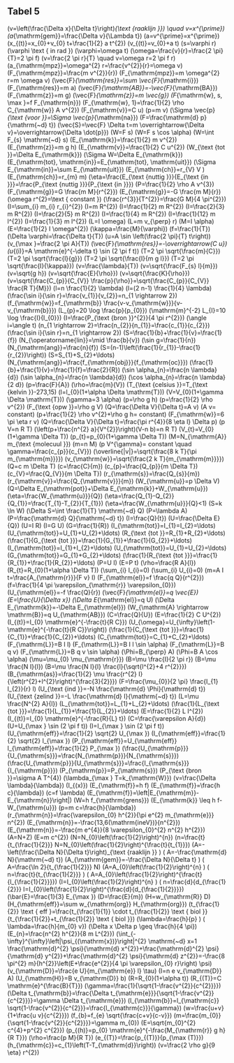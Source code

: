 ## Tabel 5


\(v=\left(\frac{\Delta x}{\Delta t}\right)_{\text {raaklijn }}\)
 \quad v=x^{\prime}\)
\(a_{\mathrm{gem}}=\frac{\Delta v}{\Lambda t}\)
\(a=v^{\prime}=x^{\prime}\)
\(x_{(t)}=x_{0}+v_{0} t+\frac{1}{2} a t^{2}\)
\(v_{(t)}=v_{0}+a t\)
\(s=\varphi r\)
\(\varphi \text { in rad }\)
\(\varphi=\omega t\)
\(\omega=\frac{v}{r}=\frac{2 \pi}{T}=2 \pi f\)
\(v=\frac{2 \pi r}{T} \quad v=\omega r=2 \pi f r\)
\(a_{\mathrm{mpz}}=\omega^{2} r=\frac{v^{2}}{r}=\omega v\)
\(F_{\mathrm{mpz}}=\frac{m v^{2}}{r}\)
\(F_{\mathrm{mpz}}=m \omega^{2} r=m \omega v\)
\(\vec{F}_{\mathrm{res}}=\sum \vec{F}_{\mathrm{i}}\)
\(F_{\mathrm{res}}=m a\)
\(\vec{F}_{\mathrm{AB}}=-\vec{F}_{\mathrm{BA}}\)
\(F_{\mathrm{z}}=m g\)
\(\vec{F}_{\mathrm{z}}=m \vec{g}\)
\(F_{\mathrm{w}, s, \max }=f F_{\mathrm{n}}\)
\(F_{\mathrm{w}, 1}=\frac{1}{2} \rho C_{\mathrm{w}} A v^{2}\)
\(F_{\mathrm{v}}=C u\)
\(p=m v\)
\(\Sigma \vec{p}_{\text {voor }}=\Sigma \vec{p}_{\mathrm{na}}\)
\(F=\frac{\mathrm{d} p}{\mathrm{~d} t}\)
\(\vec{S}=\vec{F} \Delta t=m \overrightarrow{\Delta v}=\overrightarrow{\Delta \dot{p}}\)
\(W=F s\)
\(W=F s \cos \alpha\)
\(W=\int F_{s} \mathrm{~d} s\)
\(E_{\mathrm{k}}=\frac{1}{2} m v^{2}\)
\(E_{\mathrm{z}}=m g h\)
\(E_{\mathrm{v}}=\frac{1}{2} C u^{2}\)
\(W_{\text {tot }}=\Delta E_{\mathrm{k}}\)
\(\Sigma W=\Delta E_{\mathrm{k}}\)
\(E_{\mathrm{tot}, \mathrm{in}}=E_{\mathrm{tot}, \mathrm{uit}}\)
\(\Sigma E_{\mathrm{in}}=\sum E_{\mathrm{uit}}\)
\(E_{\mathrm{ch}}=r_{V} V \)
\(E_{\mathrm{ch}}=r_{m} m\)
\(\eta=\frac{E_{\text {nuttig }}}{E_{\text {in }}}=\frac{P_{\text {nuttig }}}{P_{\text {in }}}\)
\(P=\frac{1}{2} \rho A v^{3}\)
\(F_{\mathrm{g}}=G \frac{m M}{r^{2}}\)
\(E_{\mathrm{g}}=-G \frac{m M}{r}\)
\(\omega r^{2}=\text { constant }\)
\(\frac{r^{3}}{T^{2}}=\frac{G M}{4 \pi^{2}}\)
\(I=\sum_{i} m_{i} r_{i}^{2}\)
\(I=m R^{2}\)
\(I=\frac{1}{2} m R^{2}\)
\(I=\frac{2}{3} m R^{2}\)
\(I=\frac{2}{5} m R^{2}\)
\(I=\frac{1}{4} m R^{2}\)
\(I=\frac{1}{12} m l^{2}\)
\(I=\frac{1}{3} m l^{2}\)
\(L=I \omega\)
\(L=m v_{\perp} r\)
\(M=I \alpha\)
\(E=\frac{1}{2} I \omega^{2}\)
\(\kappa=\frac{M}{\varphi}\)
\(f=\frac{1}{T}\)
\(\Delta \varphi=\frac{\Delta t}{T}\)
\(u=A \sin \left(\frac{2 \pi}{T} t\right)\)
\(v_{\max }=\frac{2 \pi A}{T}\)
\(\vec{F}_{\mathrm{res}}=-\overrightarrow{C u}\)
\(u_{(i)}=A \mathrm{e}^{-\delta t} \sin (2 \pi f t)\)
\(T=2 \pi \sqrt{\frac{m}{C}}\)
\(T=2 \pi \sqrt{\frac{l}{g}}\)
\(T=2 \pi \sqrt{\frac{I}{m g l}}\)
\(T=2 \pi \sqrt{\frac{I}{\kappa}}\)
\(v=\frac{\lambda}{T}\)
\(v=\sqrt{\frac{F_{s} l}{m}}\)
\(v=\sqrt{g h}\)
\(v=\sqrt{\frac{E}{\rho}}\)
\(v=\sqrt{\frac{K}{\rho}}\)
\(v=\sqrt{\frac{C_{p}}{C_{V}} \frac{p}{\rho}}=\sqrt{\frac{C_{p}}{C_{V}} \frac{R T}{M}}\)
\(l=n \frac{1}{2} \lambda\)
\(l=(2 n-1) \frac{1}{4} \lambda\)
\(\frac{\sin i}{\sin r}=\frac{v_{1}}{v_{2}}=n_{1 \rightarrow 2}\)
\(f_{\mathrm{w}}=f_{\mathrm{b}} \frac{v-v_{\mathrm{w}}}{v-v_{\mathrm{b}}}\)
\(L_{p}=20 \log \frac{p}{p_{0}}\)
\(\mathrm{m}^{-2}  L_{I}=10 \log \frac{I}{I_{0}}\)
\(I=\frac{P_{\text {bron }}^{2}}{4 \pi r^{2}}\)
\(\angle i=\angle t\)
\(n_{1 \rightarrow 2}=\frac{n_{2}}{n_{1}}=\frac{c_{1}}{c_{2}}\)
\(\frac{\sin i}{\sin r}=n_{1 \rightarrow 2}\)
\(S=\frac{1}{b}+\frac{1}{v}=\frac{1}{f}\)
\(N_{\operatorname{lin}}=\mid \frac{b}{v}\)
\(\sin g=\frac{1}{n}\)
\(N_{\mathrm{ang}}=\frac{n}{f}\)
\(S=(n-1)\left(\frac{1}{r_{1}}-\frac{1}{r_{2}}\right)\)
\(S=S_{1}+S_{2}+\ldots\)
\(N_{\mathrm{ang}}=\frac{f_{\mathrm{obj}}}{f_{\mathrm{oc}}}\)
\(\frac{1}{b}+\frac{1}{v}=\frac{1}{f}=\frac{2}{R}\)
\(\sin \alpha_{n}=\frac{n \lambda}{d}\)
\(\sin \alpha_{n}=\frac{n \lambda}{d}\)
\(\cos \alpha_{n}=\frac{n \lambda}{2 d}\)
\(p=\frac{F}{A}\)
\(\rho=\frac{m}{V}\)
\(T_{\text {celsius }}=T_{\text {kelvin }}-273,15\)
\(l=l_{0}(1+\alpha \Delta \mathrm{T})\)
\(V=V_{0}(1+\gamma \Delta \mathrm{T})\)
\(\gamma=3 \alpha\)
\(p=\rho g h\)
\(p=\frac{1}{2} \rho v^{2}\)
\(F_{\text {opw }}=\rho g V\)
\(Q=\frac{\Delta V}{\Delta t}=A v\)
\(A v= constant\)
\(p+\frac{1}{2} \rho v^{2}+\rho g h= constant\)
\(F_{\mathrm{w}}=6 \pi \eta r v\)
\(Q=\frac{\Delta V}{\Delta t}=\frac{\pi r^{4}}{8 \eta l} \Delta p\)
\(p V=n R T\)
\(\left(p+\frac{n^{2} a}{V^{2}}\right)(V-n b)=n R T\)
\(V_{t}=V_{0}(1+\gamma \Delta T)\)
\(p_{t}=p_{0}(1+\gamma \Delta T)\)
\(M=N_{\mathrm{A}} m_{\text {molecuul }}\)
\(m=n M\)
\(p V^{\gamma}= constant \quad \gamma=\frac{c_{p}}{c_{V}}\)
\(\overline{|v|}=\sqrt{\frac{8 k T}{\pi m_{\mathrm{m}}}}\)
\(v_{\mathrm{w}}=\sqrt{\frac{2 k T}{m_{\mathrm{m}}}}\)
\(Q=c m \Delta T\)
\(c=\frac{C}{m}\)
\(c_{p}=\frac{Q_{p}}{m \Delta T}\)
\(c_{V}=\frac{Q_{V}}{m \Delta T}\)
\(r_{\mathrm{s}}=\frac{Q_{s}}{m}\)
\(r_{\mathrm{v}}=\frac{Q_{\mathrm{v}}}{m}\)
\(W_{\mathrm{u}}=p \Delta V\)
\(Q=\Delta E_{\mathrm{pot}}+\Delta E_{\mathrm{k}}+W_{\mathrm{u}}\)
\(\eta=\frac{W_{\mathrm{u}}}{Q}\)
\(\eta=\frac{Q_{1}-Q_{2}}{Q_{1}}=\frac{T_{1}-T_{2}}{T_{1}}\)
\(\eta=\frac{W_{\mathrm{u}}}{Q}<1\)
\(S=k \ln W\)
\(\Delta S=\int \frac{1}{T} \mathrm{~d} Q\)
\(P=\lambda A\)
\(P=\frac{\mathrm{d} Q}{\mathrm{~d} t}\)
\(I=\frac{Q}{t}\)
\(U=\frac{\Delta E}{Q}\)
\(U=I R\)
\(I=G U\)
\(G=\frac{1}{R}\)
\(I_{\mathrm{tot}}=I_{1}=I_{2}=\ldots\)
\(U_{\mathrm{tot}}=U_{1}+U_{2}+\ldots\)
\(R_{\text {tot }}=R_{1}+R_{2}+\ldots\)
\(\frac{1}{G_{\text {tot }}}=\frac{1}{G_{1}}+\frac{1}{G_{2}}+\ldots\)
\(I_{\mathrm{tot}}=I_{1}+I_{2}+\ldots\)
\(U_{\mathrm{tot}}=U_{1}=U_{2}=\ldots\)
\(G_{\mathrm{tot}}=G_{1}+G_{2}+\ldots\)
\(\frac{1}{R_{\text {tot }}}=\frac{1}{R_{1}}+\frac{1}{R_{2}}+\ldots\)
\(P=U I\)
\(E=P t\)
\(\rho=\frac{R A}{l}\)
\(R_{t}=R_{0}(1+\alpha \Delta T)\)
\(\sum_{i} I_{i}=0\)
\(\sum_{i} U_{i}=0\)
\(m=A I t=\frac{A_{\mathrm{r}}}{F v} I\)
\(F_{\mathrm{el}}=f \frac{q Q}{r^{2}}\)
\(f=\frac{1}{4 \pi \varepsilon_{\mathrm{r}} \varepsilon_{0}}\)
\(U_{\mathrm{el}}=-f \frac{Q}{r}\)
\(\vec{F}_{\mathrm{el}}=q \vec{E}\)
\(E=\frac{U}{\Delta x}\)
\(\Delta E_{\mathrm{el}}=q U\)
\(\Delta E_{\mathrm{k}}=-\Delta E_{\mathrm{el}}\)
\(W_{\mathrm{A} \rightarrow \mathrm{B}}=q U_{\mathrm{AB}}\)
\(C=\frac{Q}{U}\)
\(E=\frac{1}{2} C U^{2}\)
\(I_{(t)}=I_{0} \mathrm{e}^{-\frac{t}{R C}}\)
\(U_{\omega}=U_{\infty}\left(1-\mathrm{e}^{-\frac{t}{R C}}\right)\)
\(\frac{1}{C_{\text {tot }}}=\frac{1}{C_{1}}+\frac{1}{C_{2}}+\ldots\)
\(C_{\mathrm{tot}}=C_{1}+C_{2}+\ldots\)
\(F_{\mathrm{L}}=B I l\)
\(F_{\mathrm{L}}=B I l \sin \alpha\)
\(F_{\mathrm{L}}=B q v\)
\(F_{\mathrm{L}}=B q v \sin \alpha\)
\(\Phi=B_{\perp} A\)
\(\Phi=B A \cos \alpha\)
\(\mu=\mu_{0} \mu_{\mathrm{r}}\)
\(B=\mu \frac{I}{2 \pi r}\)
\(B=\mu \frac{N I}{l}\)
\(B=\mu \frac{N I}{l} \frac{l}{\sqrt{l^{2}+4 r^{2}}}\)
\(B_{\mathrm{as}}=\frac{1}{2} \mu \frac{r^{2} I}{\left(r^{2}+l^{2}\right)^{\frac{3}{2}}}\)
\(F=\frac{\mu_{0}}{2 \pi} \frac{I_{1} I_{2}}{r} l\)
\(U_{\text {ind }}=-N \frac{\mathrm{d} \Phi}{\mathrm{d} t}\)
\(U_{\text {zelind }}=-L \frac{\mathrm{d} I}{\mathrm{~d} t}\)
\(L=\mu \frac{N^{2} A}{l}\)
\(L_{\mathrm{tot}}=L_{1}+L_{2}+\ldots\)
\(\frac{1}{L_{\text {tot }}}=\frac{1}{L_{1}}+\frac{1}{L_{2}}+\ldots\)
\(E=\frac{1}{2} L I^{2}\)
\(I_{(t)}=I_{0} \mathrm{e}^{-\frac{R}{L} t}\)
\(C=\frac{\varepsilon A}{d}\)
\(U=U_{\max } \sin (2 \pi f t)\)
\(I=I_{\max } \sin (2 \pi f t)\)
\(U_{\mathrm{eff}}=\frac{1}{2} \sqrt{2} U_{\max }\)
\(I_{\mathrm{eff}}=\frac{1}{2} \sqrt{2} I_{\max }\)
\(P_{\mathrm{eff}}=U_{\mathrm{eff}} I_{\mathrm{eff}}=\frac{1}{2} P_{\max }\)
\(\frac{U_{\mathrm{p}}}{U_{\mathrm{s}}}=\frac{N_{\mathrm{p}}}{N_{\mathrm{s}}}\)
\(\frac{U_{\mathrm{p}}}{U_{\mathrm{s}}}=\frac{I_{\mathrm{s}}}{I_{\mathrm{p}}}\)
\(P_{\mathrm{p}}=P_{\mathrm{s}}\)
\(P_{\text {bron }}=\sigma A T^{4}\)
\(\lambda_{\max } T=k_{\mathrm{W}}\)
\(v=\frac{\Delta \lambda}{\lambda}\)
\(I_{(x)}\)
\(E_{\mathrm{f}}=h f\)
\(E_{\mathrm{f}}=\frac{h c}{\lambda}\)
\(c=f \lambda\)
\(E_{\mathrm{f}}=\left|E_{\mathrm{m}}-E_{\mathrm{n}}\right|\)
\(W=h f_{\mathrm{grens}}\)
\(E_{\mathrm{k}} \leq h f-W_{\mathrm{u}}\)
\(p=m c=\frac{h}{\lambda}\)
\(r_{\mathrm{n}}=\frac{\varepsilon_{0} h^{2}}{\pi e^{2} m_{\mathrm{e}}} n^{2}\)
\(E_{\mathrm{n}}=-\frac{13,6(\mathrm{ineV})}{n^{2}}\)
\(E_{\mathrm{n}}=-\frac{m e^{4}}{8 \varepsilon_{0}^{2} n^{2} h^{2}}\)
\(A=N+Z\)
\(E=m c^{2}\)
\(N=N_{0}\left(\frac{1}{2}\right)^{n}\)
\(n=\frac{t}{t_{\frac{1}{2}}} N=N_{0}\left(\frac{1}{2}\right)^{\frac{t}{t_{1}}}\)
\(A=-\left(\frac{\Delta N}{\Delta t}\right)_{\text {raaklijn }} \)
\( A=-\frac{\mathrm{d} N}{\mathrm{~d} t}\)
\(A_{\mathrm{gem}}=-\frac{\Delta N}{\Delta t} \)
\( A=\frac{\ln 2}{t_{\frac{1}{2}}} N\)
\(A=A_{0}\left(\frac{1}{2}\right)^{n} \)
\( n=\frac{t}{t_{\frac{1}{2}}} \)
\( A=A_{0}\left(\frac{1}{2}\right)^{\frac{t}{l_{\frac{1}{2}}}}\)
\(I=I_{0}\left(\frac{1}{2}\right)^{n} \)
\( n=\frac{d}{d_{\frac{1}{2}}} I=I_{0}\left(\frac{1}{2}\right)^{\frac{d}{d_{\frac{1}{2}}}}\)
\(\bar{E}=\frac{1}{3} E_{\max }\)
\(D=\frac{E}{m}\)
\(H=w_{\mathrm{R}} D\)
\(H_{\mathrm{eff}}=\sum w_{\mathrm{org}} H_{\mathrm{org}}\)
\(t_{\frac{1}{2}} \text { eff }=\frac{t_{\frac{1}{1}} \cdot t_{\frac{1}{2}} \text { biol }}{t_{\frac{1}{2}}+t_{\frac{1}{2}} \text { biol }}\)
\(\lambda=\frac{h}{p} \)
\( \lambda=\frac{h}{m_{0} v}\)
\(\Delta x \Delta p \geq \frac{h}{4 \pi}\)
\(E_{n}=\frac{n^{2} h^{2}}{8 m L^{2}}\)
\(\int_{-\infty}^{\infty}\left|\psi_{(\mathrm{x})}\right|^{2} \mathrm{~d} x=1 \frac{\mathrm{d}^{2} \psi}{\mathrm{d} x^{2}}+\frac{\mathrm{d}^{2} \psi}{\mathrm{d} y^{2}}+\frac{\mathrm{d}^{2} \psi}{\mathrm{d} z^{2}}=-\frac{8 \pi^{2} m}{h^{2}}\left(E+\frac{e^{2}}{4 \pi \varepsilon_{0} r}\right) \psi\)
\(v_{\mathrm{D}}=\frac{e U}{m_{\mathrm{e}} l} \tau\)
\(I=n e v_{\mathrm{D}} A\)
\(U_{\mathrm{H}}=B v_{\mathrm{D}} b\)
\(R=R_{0}(1+\alpha t)\)
\(R_{(T)}=C \mathrm{e}^{\frac{B}{T}}\)
\(\gamma=\frac{1}{\sqrt{1-\frac{v^{2}}{c^{2}}}}\)
\(\Delta t_{\mathrm{b}}=\frac{\Delta t_{\mathrm{e}}}{\sqrt{1-\frac{v^{2}}{c^{2}}}}=\gamma \Delta t_{\mathrm{e}}\)
\(l_{\mathrm{b}}=l_{\mathrm{c}} \sqrt{1-\frac{v^{2}}{c^{2}}}=\frac{l_{\mathrm{c}}}{\gamma}\)
\(w=\frac{u+v}{1+\frac{u v}{c^{2}}}\)
\(f_{b}=f_{e} \sqrt{\frac{c+v}{c-v}}\)
\(m=\frac{m_{0}}{\sqrt{1-\frac{v^{2}}{c^{2}}}}=\gamma m_{0}\)
\(E=\sqrt{m_{0}^{2} c^{4}+p^{2} c^{2}}\)
\(p_{(h)}=p_{0} \mathrm{e}^{-\frac{M_{\mathrm{r}} g h}{R T}}\)
\(\rho=\frac{p M}{R T}\)
\(e_{(T)}=\frac{p_{(T)}}{p_{\max (T)}}\)
\(h_{\mathrm{c}}=c_{1}\left(T-T_{\mathrm{d}}\right)\)
\(v=\frac{2 \rho g}{9 \eta} r^{2}\)
